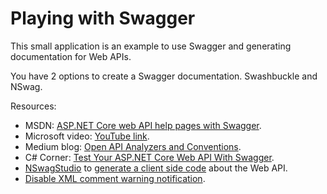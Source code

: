 # Playing with Swagger

This small application is an example to use Swagger and generating documentation for Web APIs.

You have 2 options to create a Swagger documentation. Swashbuckle and NSwag.

Resources:
- MSDN: [ASP.NET Core web API help pages with Swagger](https://docs.microsoft.com/en-us/aspnet/core/tutorials/web-api-help-pages-using-swagger?view=aspnetcore-2.2 "ASP.NET Core web API help pages with Swagger").
- Microsoft video: [YouTube link](https://www.youtube.com/watch?v=_vw3hcnSA1Y "YouTube link").
- Medium blog: [Open API Analyzers and Conventions](https://medium.com/volosoft/open-api-analyzers-conventions-82d74cfff11b "Open API Analyzers and Conventions").
- C# Corner: [Test Your ASP.NET Core Web API With Swagger](https://www.c-sharpcorner.com/article/test-your-asp-net-core-web-api-with-swagger "Test Your ASP.NET Core Web API With Swagger").
- [NSwagStudio](https://github.com/RSuter/NSwag/wiki/NSwagStudio "NSwagStudio") to [generate a client side code](https://www.c-sharpcorner.com/article/how-to-use-nswag-with-asp-net-core-and-generate-client-code-with-nswag-studio "generate a client side code") about the Web API.
- [Disable XML comment warning notification](https://dev.to/coolgoose/how-to-disable-notifications-in-aspnet-core-20-for-missing-xml-comment-for-publicly-visible-type-or-member-29ab "Disable XML comment warning notification").
